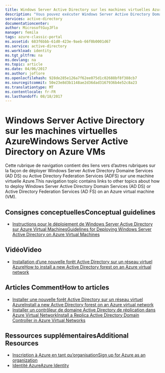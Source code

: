 ```yaml
---
title: Windows Server Active Directory sur les machines virtuelles Azure | Microsoft Docs
description: "Vous pouvez exécuter Windows Server Active Directory Domaine Services (AD DS) ou Active Directory Federation Services (ADFS) sur les machines virtuelles Azure."
services: active-directory
documentationcenter: 
author: MicrosoftGuyJFlo
manager: femila
tags: azure-classic-portal
ms.assetid: 683f6bbb-61d0-423e-9aeb-66f0b0001d67
ms.service: active-directory
ms.workload: identity
ms.tgt_pltfrm: na
ms.devlang: na
ms.topic: article
ms.date: 04/06/2017
ms.author: joflore
ms.openlocfilehash: 928de285e126a7f62ee075d1c02688bf8f388cb7
ms.sourcegitcommit: 50e23e8d3b1148ae2d36dad3167936b4e52c8a23
ms.translationtype: MT
ms.contentlocale: fr-FR
ms.lasthandoff: 08/18/2017
---
```

# <a name="windows-server-active-directory-on-azure-vms"></a><span data-ttu-id="e22b1-103">Windows Server Active Directory sur les machines virtuelles Azure</span><span class="sxs-lookup"><span data-stu-id="e22b1-103">Windows Server Active Directory on Azure VMs</span></span>
<span data-ttu-id="e22b1-104">Cette rubrique de navigation contient des liens vers d’autres rubriques sur la façon de déployer Windows Server Active Directory Domaine Services (AD DS) ou Active Directory Federation Services (ADFS) sur une machine virtuelle Azure.</span><span class="sxs-lookup"><span data-stu-id="e22b1-104">This navigation topic contains links to other topics about how to deploy Windows Server Active Directory Domain Services (AD DS) or Active Directory Federation Services (AD FS) on an Azure virtual machine (VM).</span></span>

## <a name="conceptual-guidelines"></a><span data-ttu-id="e22b1-105">Consignes conceptuelles</span><span class="sxs-lookup"><span data-stu-id="e22b1-105">Conceptual guidelines</span></span>
* [<span data-ttu-id="e22b1-106">Instructions pour le déploiement de Windows Server Active Directory sur Azure Virtual Machines</span><span class="sxs-lookup"><span data-stu-id="e22b1-106">Guidelines for Deploying Windows Server Active Directory on Azure Virtual Machines</span></span>](https://msdn.microsoft.com/library/azure/jj156090.aspx)

## <a name="video"></a><span data-ttu-id="e22b1-107">Vidéo</span><span class="sxs-lookup"><span data-stu-id="e22b1-107">Video</span></span>
* [<span data-ttu-id="e22b1-108">Installation d’une nouvelle forêt Active Directory sur un réseau virtuel Azure</span><span class="sxs-lookup"><span data-stu-id="e22b1-108">How to install a new Active Directory forest on an Azure virtual network</span></span>](http://channel9.msdn.com/Series/Microsoft-Azure-Tutorials/How-to-install-a-new-Active-Directory-forest-on-an-Azure-virtual-network)

## <a name="how-to-articles"></a><span data-ttu-id="e22b1-109">Articles Comment</span><span class="sxs-lookup"><span data-stu-id="e22b1-109">How to articles</span></span>
* [<span data-ttu-id="e22b1-110">Installer une nouvelle forêt Active Directory sur un réseau virtuel Azure</span><span class="sxs-lookup"><span data-stu-id="e22b1-110">Install a new Active Directory forest on an Azure virtual network</span></span>](active-directory-new-forest-virtual-machine.md)
* [<span data-ttu-id="e22b1-111">Installer un contrôleur de domaine Active Directory de réplication dans Azure Virtual Network</span><span class="sxs-lookup"><span data-stu-id="e22b1-111">Install a Replica Active Directory Domain Controller in Azure Virtual Networks</span></span>](active-directory-install-replica-active-directory-domain-controller.md)

## <a name="additional-resources"></a><span data-ttu-id="e22b1-112">Ressources supplémentaires</span><span class="sxs-lookup"><span data-stu-id="e22b1-112">Additional Resources</span></span>
* [<span data-ttu-id="e22b1-113">Inscription à Azure en tant qu’organisation</span><span class="sxs-lookup"><span data-stu-id="e22b1-113">Sign up for Azure as an organization</span></span>](sign-up-organization.md)
* [<span data-ttu-id="e22b1-114">Identité Azure</span><span class="sxs-lookup"><span data-stu-id="e22b1-114">Azure Identity</span></span>](fundamentals-identity.md)

